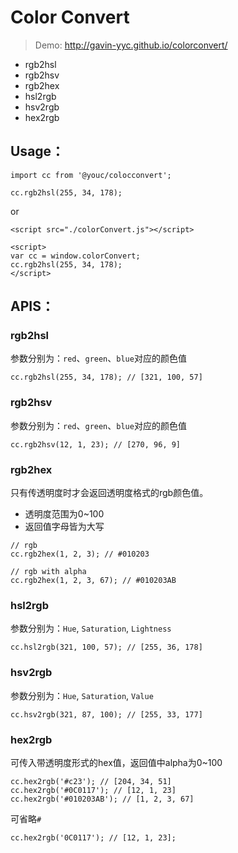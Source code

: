 # Color Convert

> Demo: http://gavin-yyc.github.io/colorconvert/

- rgb2hsl
- rgb2hsv
- rgb2hex
- hsl2rgb
- hsv2rgb
- hex2rgb

## Usage：

```
import cc from '@youc/colocconvert';

cc.rgb2hsl(255, 34, 178);
```

or

```
<script src="./colorConvert.js"></script>

<script>
var cc = window.colorConvert;
cc.rgb2hsl(255, 34, 178);
</script>
```

## APIS：

### rgb2hsl

参数分别为：`red`、`green`、`blue`对应的颜色值

```
cc.rgb2hsl(255, 34, 178); // [321, 100, 57]
```

### rgb2hsv

参数分别为：`red`、`green`、`blue`对应的颜色值

```
cc.rgb2hsv(12, 1, 23); // [270, 96, 9]
```

### rgb2hex

只有传透明度时才会返回透明度格式的rgb颜色值。

- 透明度范围为0~100
- 返回值字母皆为大写

```
// rgb
cc.rgb2hex(1, 2, 3); // #010203

// rgb with alpha
cc.rgb2hex(1, 2, 3, 67); // #010203AB
```

### hsl2rgb

参数分别为：`Hue`, `Saturation`, `Lightness`

```
cc.hsl2rgb(321, 100, 57); // [255, 36, 178]
```

### hsv2rgb

参数分别为：`Hue`, `Saturation`, `Value`

```
cc.hsv2rgb(321, 87, 100); // [255, 33, 177]
```

### hex2rgb

可传入带透明度形式的hex值，返回值中alpha为0~100

```
cc.hex2rgb('#c23'); // [204, 34, 51]
cc.hex2rgb('#0C0117'); // [12, 1, 23]
cc.hex2rgb('#010203AB'); // [1, 2, 3, 67]
```

可省略`#`

```
cc.hex2rgb('0C0117'); // [12, 1, 23];
```